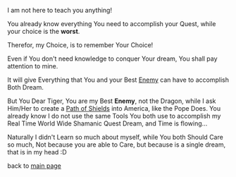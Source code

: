 I am not here to teach you anything!

You already know everything You need to accomplish your Quest, while your choice is the **worst**.

Therefor, my Choice, is to remember Your Choice!

Even if You don't need knowledge to conquer Your dream, You shall pay attention to mine.

It will give Everything that You and your Best [Enemy](./Dragon_Asia.md) can have to accomplish Both Dream.

But You Dear Tiger, You are my Best __Enemy__, not the Dragon, while I ask Him/Her to create a [Path of Shields](https://www.odicforcesounds.com/#/path/of/shields) into America, like the Pope Does. You already know I do not use the same Tools You both use to accomplish my Real Time World Wide Shamanic Quest Dream, and Time is flowing... 

Naturally I didn't Learn so much about myself, while You both Should Care so much, Not because you are able to Care, but because is a single dream, that is in my head :D

back to [main page](../README.md)